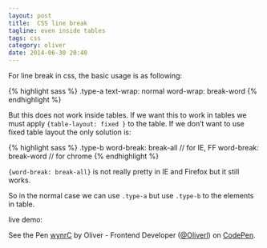 ```yaml
---
layout: post
title:  CSS line break
tagline: even inside tables
tags: css
category: oliver
date: 2014-06-30 20:40
---
```

For line break in css, the basic usage is as following:

{% highlight sass %}
.type-a
  text-wrap: normal
  word-wrap: break-word
{% endhighlight %}

But this does not work inside tables. If we want this to work in tables we must apply `{table-layout: fixed }` to the table. If we don’t want to use fixed table layout the only solution is:

{% highlight sass %}
.type-b
  word-break: break-all // for IE, FF
  word-break: break-word // for chrome
{% endhighlight %}

`{word-break: break-all}` is not really pretty in IE and Firefox but it still works.

So in the normal case we can use `.type-a` but use `.type-b` to the elements in table.

live demo:

<p data-height="306" data-theme-id="0" data-slug-hash="wynrC" data-default-tab="result" class='codepen'>See the Pen <a href='http://codepen.io/Oliverl/pen/wynrC/'>wynrC</a> by Oliver - Frontend Developer (<a href='http://codepen.io/Oliverl'>@Oliverl</a>) on <a href='http://codepen.io'>CodePen</a>.</p>
<script async src="//codepen.io/assets/embed/ei.js"></script>
